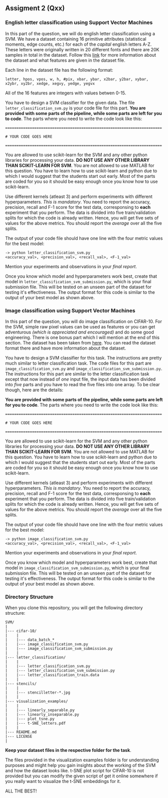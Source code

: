 ## Assigment 2 (Qxx)

### English letter classification using Support Vector Machines

In this part of the question, we will do english letter classification using a SVM.
We have a dataset containing 16 primitive attributes (statistical moments, edge counts, etc.)
for each of the _capital_ english letters A-Z. These letters were originally written in 20
different fonts and there are 20K samples in total in the dataset.
Follow this [link](https://archive.ics.uci.edu/ml/datasets/letter+recognition) for more information
about the dataset and what features are given in the dataset file.

Each line in the dataset file has the following format:
```
letter, hpos, vpos, w, h, #pix, xbar, ybar, x2bar, y2bar, xybar, x2ybr, xy2br, xedge, xegvy, yedge, yegvx
```
All of the 16 features are integers with values betwen 0-15.

You have to design a SVM classifier for the given data. The file `letter_classification_svm.py` is your code
file for this part. __You are provided with some parts of the pipeline, while some parts are left for you to
code__. The parts where you need to write the code look like this:

```
======================================================================

# YOUR CODE GOES HERE

======================================================================
```

You are allowed to use scikit-learn for the SVM and any other python libraries for processing your data.
__DO NOT USE ANY OTHER LIBRARY THAN SCIKIT-LEARN FOR SVM__. You are not allowed to use MATLAB for this
question. You have to learn how to use scikit-learn and python due to which I would suggest that the students
start out early. Most of the parts are coded for you so it should be easy enough once you know how to use
scikit-learn.

Use different kernels (atleast 3) and perform experiments with different hyperparameters. _This is mandatory_.
You need to report the accuracy, precision, recall and F-1 score for the test data, corresponsing to __each__
experiment that you perform. The data is divided into five train/validation splits for which the code is already written.
Hence, you will get five sets of values for the above metrics. You should report the _average_ over all the five splits.

The output of your code file should have one line with the four metric values for the best model:
```
-> python letter_classification_svm.py
<accuracy_val>, <precision_val>, <recall_val>, <F-1_val>
```
Mention your experiments and observations in your _final report_. 

Once you know which model and hyperparameters work best, create that model in `letter_classification_svm_submission.py`,
which is your final submission file. This will be tested on an unseen part of the dataset for testing it's effectiveness.
The output format for this code is similar to the output of your best model as shown above.


### Image classification using Support Vector Machines

In this part of the question, you will do image classification on CIFAR-10. For the SVM, simple raw pixel values can be
used as features or you can get adventurous _(which is appreciated and encouraged)_ and do some good engineering. There
is one bonus part which I will mention at the end of this section. The dataset has been taken from [here](https://www.cs.toronto.edu/~kriz/cifar.html).
You can read the dataset format there and have more information about the dataset.

You have to design a SVM classifier for this task. The instructions are pretty much similar to letter classification task.
The code files for this part are `image_classification_svm.py` and `image_classification_svm_submission.py`. The instructions
for this part are similar to the letter classification task except that now instead of _one_ input file, the input data has
been divided into _five_ parts and you have to read the five files into one array. To be clear though, here are the details:

__You are provided with some parts of the pipeline, while some parts are left for you to
code__. The parts where you need to write the code look like this:

```
======================================================================

# YOUR CODE GOES HERE

======================================================================
```

You are allowed to use scikit-learn for the SVM and any other python libraries for processing your data.
__DO NOT USE ANY OTHER LIBRARY THAN SCIKIT-LEARN FOR SVM__. You are not allowed to use MATLAB for this
question. You have to learn how to use scikit-learn and python due to which I would suggest that the students
start out early. Most of the parts are coded for you so it should be easy enough once you know how to use
scikit-learn.

Use different kernels (atleast 3) and perform experiments with different hyperparameters. _This is mandatory_.
You need to report the accuracy, precision, recall and F-1 score for the test data, corresponsing to __each__
experiment that you perform. The data is divided into five train/validation splits for which the code is already written.
Hence, you will get five sets of values for the above metrics. You should report the _average_ over all the five splits.

The output of your code file should have one line with the four metric values for the best model:
```
-> python image_classification_svm.py
<accuracy_val>, <precision_val>, <recall_val>, <F-1_val>
```
Mention your experiments and observations in your _final report_. 

Once you know which model and hyperparameters work best, create that model in `image_classification_svm_submission.py`,
which is your final submission file. This will be tested on an unseen part of the dataset for testing it's effectiveness.
The output format for this code is similar to the output of your best model as shown above.

### Directory Structure

When you clone this repository, you will get the following directory structure:

```
SVM/
|
|--- cifar-10/
|    |
|    |--- data_batch_*
|    |--- image_classification_svm.py
|    |--- image_classification_svm_submission.py
|    |
|--- letter_classification/
|    |
|    |--- letter_classification_svm.py
|    |--- letter_classification_svm_submission.py
|    |--- letter_classification_train.data
|    |
|--- stencils/
|    |
|    |--- stencilletter-*.jpg
|    |
|--- visualization_examples/
|    |
|    |--- linearly_separable.py
|    |--- linearly_inseparable.py
|    |--- plot_tsne.py
|    |--- t-SNE_letters.pdf
|    |
|--- README.md
|--- LICENSE
|
```

__Keep your dataset files in the respective folder for the task__. 

The files provided in the visualization examples folder is for understanding purposes and might help you gain insights about
the working of the SVM and how the dataset looks like. t-SNE plot script for CIFAR-10 is not provided but you can modify the
given script of get it online somewhere if you really want to visualize the t-SNE embeddings for it.


ALL THE BEST!
